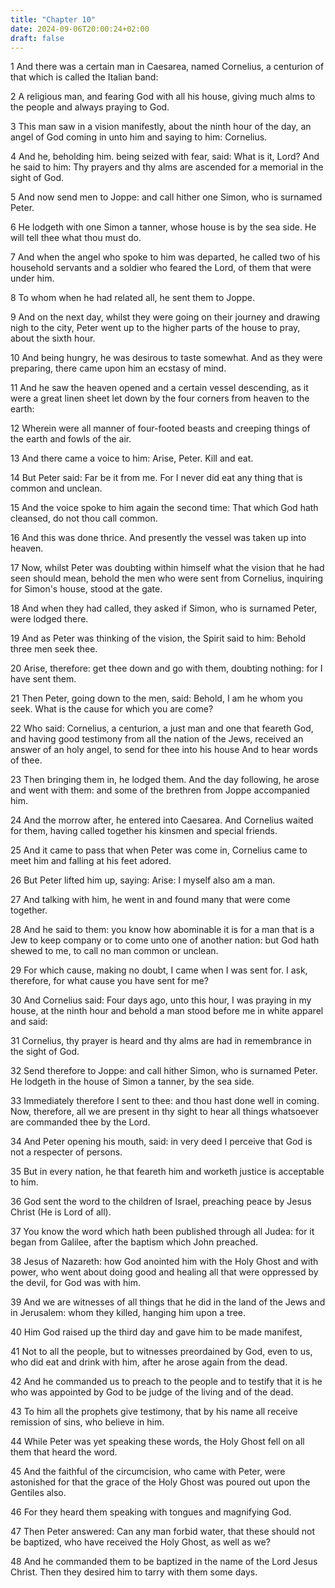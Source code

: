```yaml
---
title: "Chapter 10"
date: 2024-09-06T20:00:24+02:00
draft: false
---
```



1 And there was a certain man in Caesarea, named Cornelius, a centurion of that which is called the Italian band:

2 A religious man, and fearing God with all his house, giving much alms to the people and always praying to God.

3 This man saw in a vision manifestly, about the ninth hour of the day, an angel of God coming in unto him and saying to him: Cornelius.

4 And he, beholding him. being seized with fear, said: What is it, Lord? And he said to him: Thy prayers and thy alms are ascended for a memorial in the sight of God.

5 And now send men to Joppe: and call hither one Simon, who is surnamed Peter.

6 He lodgeth with one Simon a tanner, whose house is by the sea side. He will tell thee what thou must do.

7 And when the angel who spoke to him was departed, he called two of his household servants and a soldier who feared the Lord, of them that were under him.

8 To whom when he had related all, he sent them to Joppe.

9 And on the next day, whilst they were going on their journey and drawing nigh to the city, Peter went up to the higher parts of the house to pray, about the sixth hour.

10 And being hungry, he was desirous to taste somewhat. And as they were preparing, there came upon him an ecstasy of mind.

11 And he saw the heaven opened and a certain vessel descending, as it were a great linen sheet let down by the four corners from heaven to the earth:

12 Wherein were all manner of four-footed beasts and creeping things of the earth and fowls of the air.

13 And there came a voice to him: Arise, Peter. Kill and eat.

14 But Peter said: Far be it from me. For I never did eat any thing that is common and unclean.

15 And the voice spoke to him again the second time: That which God hath cleansed, do not thou call common.

16 And this was done thrice. And presently the vessel was taken up into heaven.

17 Now, whilst Peter was doubting within himself what the vision that he had seen should mean, behold the men who were sent from Cornelius, inquiring for Simon's house, stood at the gate.

18 And when they had called, they asked if Simon, who is surnamed Peter, were lodged there.

19 And as Peter was thinking of the vision, the Spirit said to him: Behold three men seek thee.

20 Arise, therefore: get thee down and go with them, doubting nothing: for I have sent them.

21 Then Peter, going down to the men, said: Behold, I am he whom you seek. What is the cause for which you are come?

22 Who said: Cornelius, a centurion, a just man and one that feareth God, and having good testimony from all the nation of the Jews, received an answer of an holy angel, to send for thee into his house And to hear words of thee.

23 Then bringing them in, he lodged them. And the day following, he arose and went with them: and some of the brethren from Joppe accompanied him.

24 And the morrow after, he entered into Caesarea. And Cornelius waited for them, having called together his kinsmen and special friends.

25 And it came to pass that when Peter was come in, Cornelius came to meet him and falling at his feet adored.

26 But Peter lifted him up, saying: Arise: I myself also am a man.

27 And talking with him, he went in and found many that were come together.

28 And he said to them: you know how abominable it is for a man that is a Jew to keep company or to come unto one of another nation: but God hath shewed to me, to call no man common or unclean.

29 For which cause, making no doubt, I came when I was sent for. I ask, therefore, for what cause you have sent for me?

30 And Cornelius said: Four days ago, unto this hour, I was praying in my house, at the ninth hour and behold a man stood before me in white apparel and said:

31 Cornelius, thy prayer is heard and thy alms are had in remembrance in the sight of God.

32 Send therefore to Joppe: and call hither Simon, who is surnamed Peter. He lodgeth in the house of Simon a tanner, by the sea side.

33 Immediately therefore I sent to thee: and thou hast done well in coming. Now, therefore, all we are present in thy sight to hear all things whatsoever are commanded thee by the Lord.

34 And Peter opening his mouth, said: in very deed I perceive that God is not a respecter of persons.

35 But in every nation, he that feareth him and worketh justice is acceptable to him.

36 God sent the word to the children of Israel, preaching peace by Jesus Christ (He is Lord of all).

37 You know the word which hath been published through all Judea: for it began from Galilee, after the baptism which John preached.

38 Jesus of Nazareth: how God anointed him with the Holy Ghost and with power, who went about doing good and healing all that were oppressed by the devil, for God was with him.

39 And we are witnesses of all things that he did in the land of the Jews and in Jerusalem: whom they killed, hanging him upon a tree.

40 Him God raised up the third day and gave him to be made manifest,

41 Not to all the people, but to witnesses preordained by God, even to us, who did eat and drink with him, after he arose again from the dead.

42 And he commanded us to preach to the people and to testify that it is he who was appointed by God to be judge of the living and of the dead.

43 To him all the prophets give testimony, that by his name all receive remission of sins, who believe in him.

44 While Peter was yet speaking these words, the Holy Ghost fell on all them that heard the word.

45 And the faithful of the circumcision, who came with Peter, were astonished for that the grace of the Holy Ghost was poured out upon the Gentiles also.

46 For they heard them speaking with tongues and magnifying God.

47 Then Peter answered: Can any man forbid water, that these should not be baptized, who have received the Holy Ghost, as well as we?

48 And he commanded them to be baptized in the name of the Lord Jesus Christ. Then they desired him to tarry with them some days.

